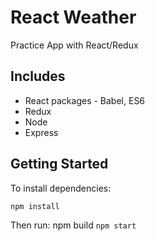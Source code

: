 # React Weather

Practice App with React/Redux

## Includes

* React packages - Babel, ES6
* Redux
* Node
* Express

## Getting Started

To install dependencies:

`npm install`

Then run:
 npm build
`npm start`
